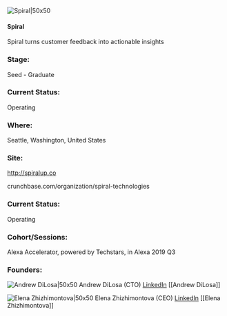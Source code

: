 

![Spiral|50x50](https://apimg.techstars.com/connect/images/image_files/5ea398ab34a60d3228000011/original/togethar_high_res_logo_dark_twitter_bigger.png)

#### Spiral
Spiral turns customer feedback into actionable insights

### Stage: 
Seed - Graduate 

### Current Status: 
Operating

### Where:
Seattle, Washington, United States

### Site:
http://spiralup.co



crunchbase.com/organization/spiral-technologies

### Current Status: 
Operating

### Cohort/Sessions: 
Alexa Accelerator, powered by Techstars, in Alexa 2019 Q3

### Founders: 

![Andrew DiLosa|50x50](https://apimg.techstars.com/connect/images/image_files/5d112853a36c11014100004b/original/Unknown.png) Andrew DiLosa (CTO) [LinkedIn](https://linkedin.com/in/andrew-lai-529099a0) [[Andrew DiLosa]]

![Elena Zhizhimontova|50x50](https://apimg.techstars.com/connect/images/image_files/5ea3985734a60d3228000010/original/alexatechstars_0734-1260x840_sq.jpg) Elena Zhizhimontova (CEO) [LinkedIn](https://linkedin.com/in/elena-dudum-21018153) [[Elena Zhizhimontova]]


